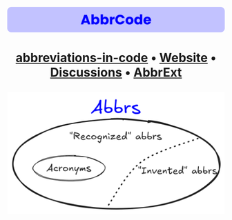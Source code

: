 <div align='center'>

   ![](https://raw.githubusercontent.com/abbrcode/.github/main/assets/banner.png)
</div>

<h1 align='center'>
   
   [abbreviations-in-code](https://github.com/abbrcode/abbreviations-in-code)
   •
   [Website](https://abbrcode.github.io/website/)
   •
   [Discussions](https://github.com/orgs/abbrcode/discussions)
   •
   [AbbrExt](https://github.com/T1xx1/AbbrExt)
</h1>

![](https://raw.githubusercontent.com/abbrcode/.github/main/assets/graph.png)
